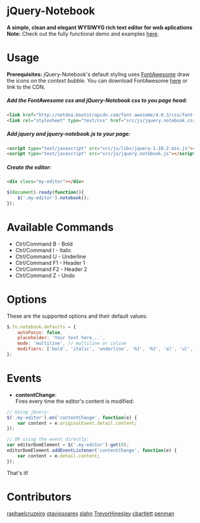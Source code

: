 # jQuery-Notebook
**A simple, clean and elegant WYSIWYG rich text editor for web aplications**
**Note:** Check out the fully functional demo and examples [here](http://raphaelcruzeiro.github.io/jquery-notebook/).
# Usage
**Prerequisites:** jQuery-Notebook's default styling uses [FontAwesome](http://fontawesome.io/) draw the icons on the _context bubble_. You can download FontAwesome [here](http://fontawesome.io/assets/font-awesome-4.0.3.zip) or link to the CDN.

##### Add the FontAwesome css and jQuery-Notebook css to you page _head_:

```html
<link href="http://netdna.bootstrapcdn.com/font-awesome/4.0.3/css/font-awesome.css" rel="stylesheet">
<link rel="stylesheet" type="text/css" href="src/js/jquery.notebook.css">
```

##### Add jquery and jquery-notebook.js to your page:

```html
<script type="text/javascript" src="src/js/libs/jquery-1.10.2.min.js"></script>
<script type="text/javascript" src="src/js/jquery.notebook.js"></script>
```

##### Create the editor:

```html
<div class="my-editor"></div>
```

```js
$(document).ready(function(){
    $('.my-editor').notebook();
});
```

# Available Commands

- Ctrl/Command B - Bold
- Ctrl/Command I - Italic
- Ctrl/Command U - Underline
- Ctrl/Command F1 - Header 1
- Ctrl/Command F2 - Header 2
- Ctrl/Command Z - Undo

# Options

These are the supported options and their default values:

```js
$.fn.notebook.defaults = {
    autoFocus: false,
    placeholder: 'Your text here...',
    mode: 'multiline', // multiline or inline
    modifiers: ['bold', 'italic', 'underline', 'h1', 'h2', 'ol', 'ul', 'anchor']
};
```

# Events

- __contentChange__:  
Fires every time the editor's content is modified:  

```js
// Using jQuery:
$('.my-editor').on('contentChange', function(e) {
    var content = e.originalEvent.detail.content;
});

// OR using the event directly:
var editorDomElement = $('.my-editor').get(0);
editorDomElement.addEventListener('contentChange', function(e) {
    var content = e.detail.content;
});
```


That's it!  

# Contributors
[raphaelcruzeiro](https://github.com/raphaelcruzeiro/)
[otaviosoares](https://github.com/otaviosoares/)
[slahn](https://github.com/slahn)
[TrevorHinesley](https://github.com/TrevorHinesley)
[cbartlett](https://github.com/cbartlett)
[penman](https://github.com/penman)
